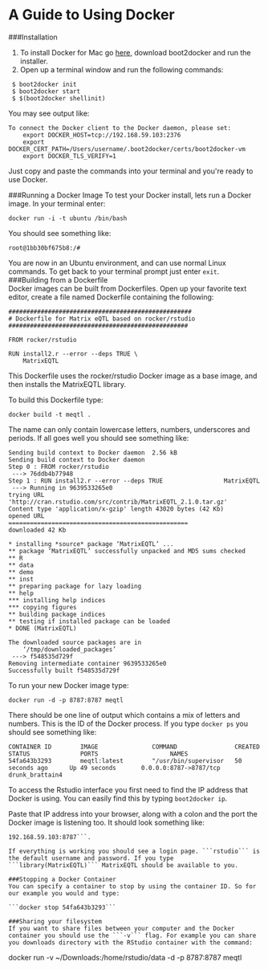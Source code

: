 A Guide to Using Docker
===========

###Installation
1. To install Docker for Mac go [here](https://github.com/boot2docker/osx-installer/releases/tag/v1.3.2), download boot2docker and run the installer.
2. Open up a terminal window and run the following commands:  

```
 $ boot2docker init
 $ boot2docker start  
 $ $(boot2docker shellinit)  
```  
You may see output like:

```
To connect the Docker client to the Docker daemon, please set:
    export DOCKER_HOST=tcp://192.168.59.103:2376
    export DOCKER_CERT_PATH=/Users/username/.boot2docker/certs/boot2docker-vm
    export DOCKER_TLS_VERIFY=1
```
Just copy and paste the commands into your terminal and you're ready to use Docker. 

###Running a Docker Image
To test your Docker install, lets run a Docker image.
In your terminal enter:  
```
docker run -i -t ubuntu /bin/bash
```  
You should see something like:  
```
root@1bb30bf675b8:/#
```  
You are now in an Ubuntu environment, and can use normal Linux commands. To get back to your terminal prompt just enter ```exit```.  
###Building from a Dockerfile  
Docker images can be built from Dockerfiles. Open up your favorite text editor, create a file named Dockerfile containing the following:  

```  
###################################################
# Dockerfile for Matrix eQTL based on rocker/rstudio
##################################################

FROM rocker/rstudio

RUN install2.r --error --deps TRUE \
	MatrixEQTL 
```  
This Dockerfile uses the rocker/rstudio Docker image as a base image, and then installs the MatrixEQTL library.  

To build this Dockerfile type:  
```  
docker build -t meqtl .
```  
The name can only contain lowercase letters, numbers, underscores and periods. 
If all goes well you should see something like:  

```
Sending build context to Docker daemon  2.56 kB
Sending build context to Docker daemon 
Step 0 : FROM rocker/rstudio
 ---> 76ddb4b77948
Step 1 : RUN install2.r --error --deps TRUE 				MatrixEQTL
 ---> Running in 9639533265e0
trying URL 'http://cran.rstudio.com/src/contrib/MatrixEQTL_2.1.0.tar.gz'
Content type 'application/x-gzip' length 43020 bytes (42 Kb)
opened URL
==================================================
downloaded 42 Kb

* installing *source* package ‘MatrixEQTL’ ...
** package ‘MatrixEQTL’ successfully unpacked and MD5 sums checked
** R
** data
** demo
** inst
** preparing package for lazy loading
** help
*** installing help indices
*** copying figures
** building package indices
** testing if installed package can be loaded
* DONE (MatrixEQTL)

The downloaded source packages are in
	‘/tmp/downloaded_packages’
 ---> f548535d729f
Removing intermediate container 9639533265e0
Successfully built f548535d729f

``` 

To run your new Docker image type:  

```
docker run -d -p 8787:8787 meqtl
```

There should be one line of output which contains a mix of letters and numbers. This is the ID of the Docker process. If you type ```docker ps``` you should see something like:  

```
CONTAINER ID        IMAGE               COMMAND                CREATED             STATUS              PORTS                    NAMES
54fa643b3293        meqtl:latest        "/usr/bin/supervisor   50 seconds ago      Up 49 seconds       0.0.0.0:8787->8787/tcp   drunk_brattain4
```

To access the Rstudio interface you first need to find the IP address that Docker is using. You can easily find this by typing ```boot2docker ip```. 

Paste that IP address into your browser, along with a colon and the port the Docker image is listening too. It should look something like: 
```
192.168.59.103:8787```. 

If everything is working you should see a login page. ```rstudio``` is the default username and password. If you type ```library(MatrixEQTL)``` MatrixEQTL should be available to you.

###Stopping a Docker Container
You can specify a container to stop by using the container ID. So for our example you would and type:

```docker stop 54fa643b3293```

###Sharing your filesystem
If you want to share files between your computer and the Docker container you should use the ```-v``` flag. For example you can share you downloads directory with the RStudio container with the command:

```
docker run -v ~/Downloads:/home/rstudio/data -d -p 8787:8787 meqtl
```  
